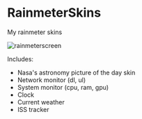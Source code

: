 # RainmeterSkins
My rainmeter skins

![rainmeterscreen](https://user-images.githubusercontent.com/26527575/56472334-63c37200-645d-11e9-8414-43397ac97854.png)

Includes:
- Nasa's astronomy picture of the day skin
- Network monitor (dl, ul)
- System monitor (cpu, ram, gpu)
- Clock
- Current weather
- ISS tracker